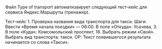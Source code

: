 Файл Type of transport автоматизаирует следующий тест-кейс для сервиса Яндекс.Маршруты (тренажер).

Тест-кейс 1. Проверка названия вида транспорта для такси.
Шаги:
Ввести «Время начала поездки» — 08:00.
В поле «Откуда»: Усачева, 3.
В поле «Куда»: Комсомольский проспект, 18.
Выбрать режим «Свой».
Выбрать вид транспорта: такси.
ОР: Текст появившегося результата начинается со слова «Такси».
